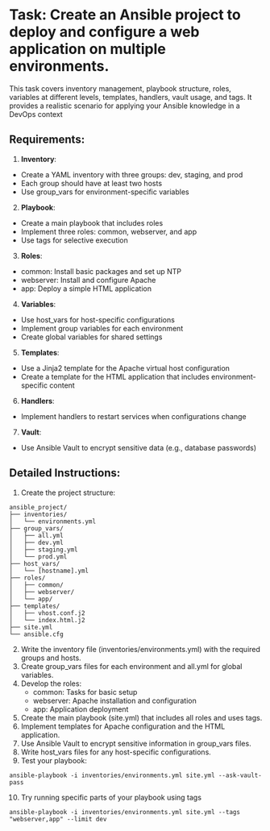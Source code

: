 # Task: Create an Ansible project to deploy and configure a web application on multiple environments.
This task covers inventory management, playbook structure, roles, variables at different levels, templates, handlers, vault usage, and tags. It provides a realistic scenario for applying your Ansible knowledge in a DevOps context
## Requirements:
1. __Inventory__:
* Create a YAML inventory with three groups: dev, staging, and prod
* Each group should have at least two hosts
* Use group_vars for environment-specific variables

2. __Playbook__:
* Create a main playbook that includes roles
* Implement three roles: common, webserver, and app
* Use tags for selective execution

3. __Roles__:
* common: Install basic packages and set up NTP
* webserver: Install and configure Apache
* app: Deploy a simple HTML application

4. __Variables__:
* Use host_vars for host-specific configurations
* Implement group variables for each environment
* Create global variables for shared settings

5. __Templates__:
* Use a Jinja2 template for the Apache virtual host configuration
* Create a template for the HTML application that includes environment-specific content

6. __Handlers__:
* Implement handlers to restart services when configurations change

7. __Vault__:
* Use Ansible Vault to encrypt sensitive data (e.g., database passwords)

## Detailed Instructions:
1. Create the project structure:
```
ansible_project/ 
├── inventories/
│   └── environments.yml
├── group_vars/
│   ├── all.yml
│   ├── dev.yml
│   ├── staging.yml
│   └── prod.yml
├── host_vars/
│   └── [hostname].yml
├── roles/
│   ├── common/
│   ├── webserver/
│   └── app/
├── templates/
│   ├── vhost.conf.j2
│   └── index.html.j2
├── site.yml
└── ansible.cfg
```
2. Write the inventory file (inventories/environments.yml) with the required groups and hosts.
3. Create group_vars files for each environment and all.yml for global variables.
4. Develop the roles:
    * common: Tasks for basic setup
    * webserver: Apache installation and configuration
    * app: Application deployment
5. Create the main playbook (site.yml) that includes all roles and uses tags.
6. Implement templates for Apache configuration and the HTML application.
7. Use Ansible Vault to encrypt sensitive information in group_vars files.
8. Write host_vars files for any host-specific configurations.
9. Test your playbook:
```
ansible-playbook -i inventories/environments.yml site.yml --ask-vault-pass
```
10. Try running specific parts of your playbook using tags
```
ansible-playbook -i inventories/environments.yml site.yml --tags "webserver,app" --limit dev
```
